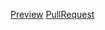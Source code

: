 [Preview](https://github.com/Elizasuschenko/tic-tac-toe/build/)
[PullRequest](https://github.com/facebook/create-react-app)
